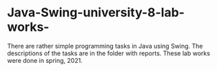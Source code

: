 # Java-Swing-university-8-lab-works-
There are rather simple programming tasks in Java using Swing. The descriptions of the tasks are in the folder with reports. These lab works were done in spring, 2021.  
